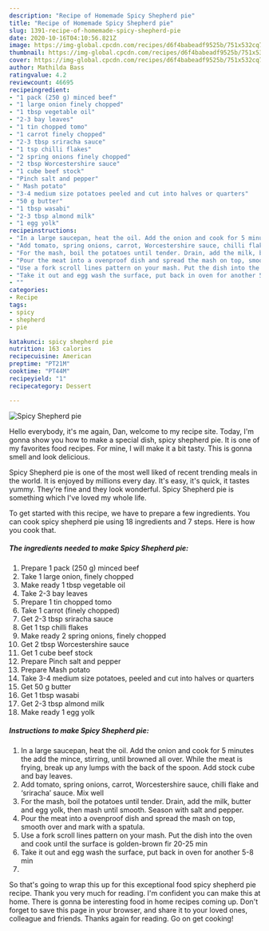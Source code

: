 ```yaml
---
description: "Recipe of Homemade Spicy Shepherd pie"
title: "Recipe of Homemade Spicy Shepherd pie"
slug: 1391-recipe-of-homemade-spicy-shepherd-pie
date: 2020-10-16T04:10:56.821Z
image: https://img-global.cpcdn.com/recipes/d6f4babeadf9525b/751x532cq70/spicy-shepherd-pie-recipe-main-photo.jpg
thumbnail: https://img-global.cpcdn.com/recipes/d6f4babeadf9525b/751x532cq70/spicy-shepherd-pie-recipe-main-photo.jpg
cover: https://img-global.cpcdn.com/recipes/d6f4babeadf9525b/751x532cq70/spicy-shepherd-pie-recipe-main-photo.jpg
author: Mathilda Bass
ratingvalue: 4.2
reviewcount: 46695
recipeingredient:
- "1 pack (250 g) minced beef"
- "1 large onion finely chopped"
- "1 tbsp vegetable oil"
- "2-3 bay leaves"
- "1 tin chopped tomo"
- "1 carrot finely chopped"
- "2-3 tbsp sriracha sauce"
- "1 tsp chilli flakes"
- "2 spring onions finely chopped"
- "2 tbsp Worcestershire sauce"
- "1 cube beef stock"
- "Pinch salt and pepper"
- " Mash potato"
- "3-4 medium size potatoes peeled and cut into halves or quarters"
- "50 g butter"
- "1 tbsp wasabi"
- "2-3 tbsp almond milk"
- "1 egg yolk"
recipeinstructions:
- "In a large saucepan, heat the oil. Add the onion and cook for 5 minutes the add the mince, stirring, until browned all over. While the meat is frying, break up any lumps with the back of the spoon. Add stock cube and bay leaves."
- "Add tomato, spring onions, carrot, Worcestershire sauce, chilli flake and ‘sriracha’ sauce. Mix well"
- "For the mash, boil the potatoes until tender. Drain, add the milk, butter and egg yolk, then mash until smooth. Season with salt and pepper."
- "Pour the meat into a ovenproof dish and spread the mash on top, smooth over and mark with a spatula."
- "Use a fork scroll lines pattern on your mash. Put the dish into the oven and cook until the surface is golden-brown fir 20-25 min"
- "Take it out and egg wash the surface, put back in oven for another 5-8 min"
- ""
categories:
- Recipe
tags:
- spicy
- shepherd
- pie

katakunci: spicy shepherd pie 
nutrition: 163 calories
recipecuisine: American
preptime: "PT21M"
cooktime: "PT44M"
recipeyield: "1"
recipecategory: Dessert

---
```



![Spicy Shepherd pie](https://img-global.cpcdn.com/recipes/d6f4babeadf9525b/751x532cq70/spicy-shepherd-pie-recipe-main-photo.jpg)

Hello everybody, it's me again, Dan, welcome to my recipe site. Today, I'm gonna show you how to make a special dish, spicy shepherd pie. It is one of my favorites food recipes. For mine, I will make it a bit tasty. This is gonna smell and look delicious.

Spicy Shepherd pie is one of the most well liked of recent trending meals in the world. It is enjoyed by millions every day. It's easy, it's quick, it tastes yummy. They're fine and they look wonderful. Spicy Shepherd pie is something which I've loved my whole life.




To get started with this recipe, we have to prepare a few ingredients. You can cook spicy shepherd pie using 18 ingredients and 7 steps. Here is how you cook that.

<!--inarticleads1-->

##### The ingredients needed to make Spicy Shepherd pie:

1. Prepare 1 pack (250 g) minced beef
1. Take 1 large onion, finely chopped
1. Make ready 1 tbsp vegetable oil
1. Take 2-3 bay leaves
1. Prepare 1 tin chopped tomo
1. Take 1 carrot (finely chopped)
1. Get 2-3 tbsp sriracha sauce
1. Get 1 tsp chilli flakes
1. Make ready 2 spring onions, finely chopped
1. Get 2 tbsp Worcestershire sauce
1. Get 1 cube beef stock
1. Prepare Pinch salt and pepper
1. Prepare  Mash potato
1. Take 3-4 medium size potatoes, peeled and cut into halves or quarters
1. Get 50 g butter
1. Get 1 tbsp wasabi
1. Get 2-3 tbsp almond milk
1. Make ready 1 egg yolk




<!--inarticleads2-->

##### Instructions to make Spicy Shepherd pie:

1. In a large saucepan, heat the oil. Add the onion and cook for 5 minutes the add the mince, stirring, until browned all over. While the meat is frying, break up any lumps with the back of the spoon. Add stock cube and bay leaves.
1. Add tomato, spring onions, carrot, Worcestershire sauce, chilli flake and ‘sriracha’ sauce. Mix well
1. For the mash, boil the potatoes until tender. Drain, add the milk, butter and egg yolk, then mash until smooth. Season with salt and pepper.
1. Pour the meat into a ovenproof dish and spread the mash on top, smooth over and mark with a spatula.
1. Use a fork scroll lines pattern on your mash. Put the dish into the oven and cook until the surface is golden-brown fir 20-25 min
1. Take it out and egg wash the surface, put back in oven for another 5-8 min
1. 




So that's going to wrap this up for this exceptional food spicy shepherd pie recipe. Thank you very much for reading. I'm confident you can make this at home. There is gonna be interesting food in home recipes coming up. Don't forget to save this page in your browser, and share it to your loved ones, colleague and friends. Thanks again for reading. Go on get cooking!
